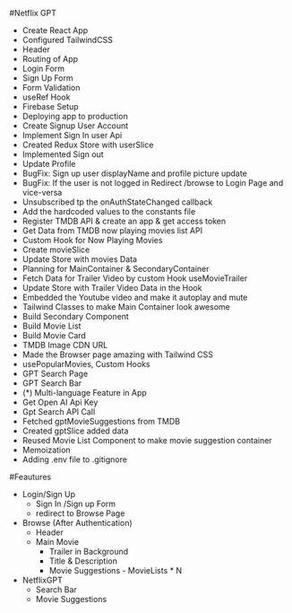 #Netflix GPT

- Create React App
- Configured TailwindCSS
- Header
- Routing of App
- Login Form
- Sign Up Form
- Form Validation
- useRef Hook
- Firebase Setup
- Deploying app to production
- Create Signup User Account
- Implement Sign In user Api
- Created Redux Store with userSlice
- Implemented Sign out
- Update Profile
- BugFix: Sign up user displayName and profile picture update
- BugFix: If the user is not logged in Redirect /browse to Login Page and vice-versa
- Unsubscribed tp the onAuthStateChanged callback
- Add the hardcoded values to the constants file
- Register TMDB API & create an app & get access token
- Get Data from TMDB now playing movies list API
- Custom Hook for Now Playing Movies
- Create movieSlice
- Update Store with movies Data
- Planning for MainContainer & SecondaryContainer
- Fetch Data for Trailer Video by custom Hook useMovieTrailer
- Update Store with Trailer Video Data in the Hook
- Embedded the Youtube video and make it autoplay and mute
- Tailwind Classes to make Main Container look awesome
- Build Secondary Component
- Build Movie List
- Build Movie Card
- TMDB Image CDN URL
- Made the Browser page amazing with Tailwind CSS
- usePopularMovies, Custom Hooks
- GPT Search Page
- GPT Search Bar
- (*) Multi-language Feature in App
- Get Open AI Api Key
- Gpt Search API Call
- Fetched gptMovieSuggestions from TMDB
- Created gptSlice added data
- Reused Movie List Component to make movie suggestion container
- Memoization
- Adding .env file to .gitignore
 

#Feautures
- Login/Sign Up
    - Sign In /Sign up Form
    - redirect to Browse Page
- Browse (After Authentication)
    - Header
    - Main Movie
         - Trailer in Background
         - Title & Description
         - Movie Suggestions
                - MovieLists * N
- NetflixGPT
    - Search Bar
    - Movie Suggestions
